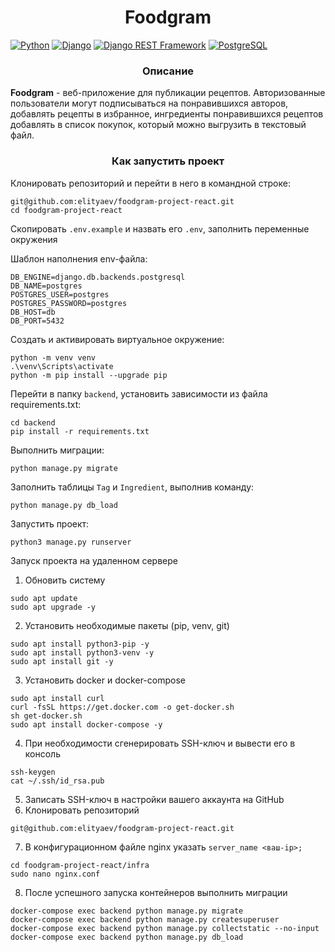 <h1 align="center">Foodgram</h1>

[![Python](https://img.shields.io/badge/-Python-464646?style=flat-square&logo=Python)](https://www.python.org/)
[![Django](https://img.shields.io/badge/-Django-464646?style=flat-square&logo=Django)](https://www.djangoproject.com/)
[![Django REST Framework](https://img.shields.io/badge/-Django%20REST%20Framework-464646?style=flat-square&logo=Django%20REST%20Framework)](https://www.django-rest-framework.org/)
[![PostgreSQL](https://img.shields.io/badge/-PostgreSQL-464646?style=flat-square&logo=PostgreSQL)](https://www.postgresql.org/)
<!-- <h2 align="center">
http://84.201.161.253/recipes/ 
login: admin
password: adminfoodgra 
</h2> -->

<h3 align="center">Описание</h3>

**Foodgram**  - веб-приложение для публикации рецептов. Авторизованные пользователи могут подписываться 
на понравившихся авторов, добавлять рецепты в избранное, ингредиенты понравившихся рецептов добавлять 
в список покупок, который можно выгрузить в текстовый файл.   

<h3 align="center">Как запустить проект</h3>

Клонировать репозиторий и перейти в него в командной строке:
```
git@github.com:elityaev/foodgram-project-react.git
cd foodgram-project-react
```
Cкопировать `.env.example` и назвать его `.env`, заполнить переменные окружения

Шаблон наполнения env-файла:
```
DB_ENGINE=django.db.backends.postgresql
DB_NAME=postgres
POSTGRES_USER=postgres
POSTGRES_PASSWORD=postgres
DB_HOST=db
DB_PORT=5432
```
Cоздать и активировать виртуальное окружение:

```
python -m venv venv
.\venv\Scripts\activate
python -m pip install --upgrade pip
```
Перейти в папку `backend`, установить зависимости из файла requirements.txt:

```
cd backend
pip install -r requirements.txt
```
Выполнить миграции:

```
python manage.py migrate
```
Заполнить таблицы `Tag` и `Ingredient`, выполнив команду:
```
python manage.py db_load
```
Запустить проект:

```
python3 manage.py runserver
```

Запуск проекта на удаленном сервере

1. Обновить систему 
```shell
sudo apt update
sudo apt upgrade -y
```
2. Установить необходимые пакеты (pip, venv, git)
```shell
sudo apt install python3-pip -y
sudo apt install python3-venv -y
sudo apt install git -y
```
3. Установить docker и docker-compose
```shell
sudo apt install curl
curl -fsSL https://get.docker.com -o get-docker.sh
sh get-docker.sh
sudo apt install docker-compose -y    
```
4. При необходимости сгенерировать SSH-ключ и вывести его в консоль
```shell
ssh-keygen
cat ~/.ssh/id_rsa.pub
```
5. Записать SSH-ключ в настройки вашего аккаунта на GitHub
6. Клонировать репозиторий
```
git@github.com:elityaev/foodgram-project-react.git
```
7. В конфигурационном файле nginx указать `server_name <ваш-ip>;`
```shell
cd foodgram-project-react/infra
sudo nano nginx.conf
```
8. После успешного запуска контейнеров выполнить миграции
```shell
docker-compose exec backend python manage.py migrate
docker-compose exec backend python manage.py createsuperuser
docker-compose exec backend python manage.py collectstatic --no-input
docker-compose exec backend python manage.py db_load
```